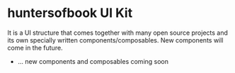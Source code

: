 # huntersofbook UI Kit

It is a UI structure that comes together with many open source projects and its own specially written components/composables. New components will come in the future.

<!-- - [HDateTime](./hdatetime/index.md) -->
- ... new components and composables coming soon
